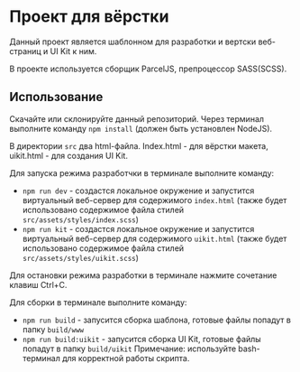 # Проект для вёрстки
Данный проект является шаблонном для разработки и вертски веб-страниц и UI Kit к ним.

В проекте используется сборщик ParcelJS, препроцессор SASS(SCSS).

## Использование
Скачайте или склонируйте данный репозиторий. Через терминал выполните команду `npm install` (должен быть установлен NodeJS).

В директории `src` два html-файла. Index.html - для вёрстки макета, uikit.html - для создания UI Kit.

Для запуска режима разработчки в терминале выполните команду:
- `npm run dev` - создастся локальное окружение и запустится виртуальный веб-сервер для содержимого `index.html` (также будет использовано содержимое файла стилей `src/assets/styles/index.scss`)
- `npm run kit` - создастся локальное окружение и запустится виртуальный веб-сервер для содержимого `uikit.html` (также будет использовано содержимое файла стилей `src/assets/styles/uikit.scss`)

Для остановки режима разработки в терминале нажмите сочетание клавиш Ctrl+C.

Для сборки в терминале выполните команду:
- `npm run build` - запусится сборка шаблона, готовые файлы попадут в папку `build/www`
- `npm run build:uikit` - запусится сборка UI Kit, готовые файлы попадут в папку `build/uikit`
Примечание: используйте bash-терминал для корректной работы скрипта.
